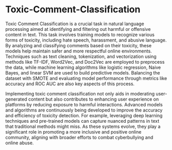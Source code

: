 # Toxic-Comment-Classification

Toxic Comment Classification is a crucial task in natural language processing aimed at identifying and filtering out harmful or offensive content in text. This task involves training models to recognize various forms of toxicity, including hate speech, harassment, and abusive language. By analyzing and classifying comments based on their toxicity, these models help maintain safer and more respectful online environments. Techniques such as text cleaning, tokenization, and vectorization using methods like TF-IDF, Word2Vec, and Doc2Vec are employed to preprocess the data, while machine learning algorithms like logistic regression, Naive Bayes, and linear SVM are used to build predictive models. Balancing the dataset with SMOTE and evaluating model performance through metrics like accuracy and ROC AUC are also key aspects of this process.

Implementing toxic comment classification not only aids in moderating user-generated content but also contributes to enhancing user experience on platforms by reducing exposure to harmful interactions. Advanced models and algorithms are continuously being developed to improve the accuracy and efficiency of toxicity detection. For example, leveraging deep learning techniques and pre-trained models can capture nuanced patterns in text that traditional methods might miss. As these systems evolve, they play a significant role in promoting a more inclusive and positive online community, aligning with broader efforts to combat cyberbullying and online abuse.






